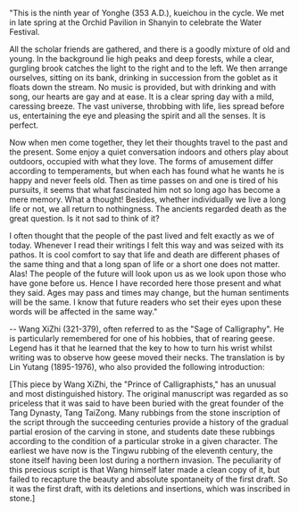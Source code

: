 "This is the ninth year of Yonghe (353 A.D.), kueichou in the cycle. We met in late spring at the Orchid Pavilion in Shanyin to celebrate the Water Festival.

All the scholar friends are gathered, and there is a goodly mixture of old and young. In the background lie high peaks and deep forests, while a clear, gurgling brook catches the light to the right and to the left. We then arrange ourselves, sitting on its bank, drinking in succession from the goblet as it floats down the stream. No music is provided, but with drinking and with song, our hearts are gay and at ease. It is a clear spring day with a mild, caressing breeze. The vast universe, throbbing with life, lies spread before us, entertaining the eye and pleasing the spirit and all the senses. It is perfect.

Now when men come together, they let their thoughts travel to the past and the present. Some enjoy a quiet conversation indoors and others play about outdoors, occupied with what they love. The forms of amusement differ according to temperaments, but when each has found what he wants he is happy and never feels old. Then as time passes on and one is tired of his pursuits, it seems that what fascinated him not so long ago has become a mere memory. What a thought! Besides, whether individually we live a long life or not, we all return to nothingness. The ancients regarded death as the great question. Is it not sad to think of it?

I often thought that the people of the past lived and felt exactly as we of today. Whenever I read their writings I felt this way and was seized with its pathos. It is cool comfort to say that life and death are different phases of the same thing and that a long span of life or a short one does not matter. Alas! The people of the future will look upon us as we look upon those who have gone before us. Hence I have recorded here those present and what they said. Ages may pass and times may change, but the human sentiments will be the same. I know that future readers who set their eyes upon these words will be affected in the same way."

-- Wang XiZhi (321-379), often referred to as the "Sage of Calligraphy". He is particularly remembered for one of his hobbies, that of rearing geese. Legend has it that he learned that the key to how to turn his wrist whilst writing was to observe how geese moved their necks. The translation is by Lin Yutang (1895-1976), who also provided the following introduction:

[This piece by Wang XiZhi, the "Prince of Calligraphists," has an unusual and most distinguished history. The original manuscript was regarded as so priceless that it was said to have been buried with the great founder of the Tang Dynasty, Tang TaiZong. Many rubbings from the stone inscription of the script through the succeeding centuries provide a history of the gradual partial erosion of the carving in stone, and students date these rubbings according to the condition of a particular stroke in a given character. The earliest we have now is the Tingwu rubbing of the eleventh century, the stone itself having been lost during a northern invasion. The peculiarity of this precious script is that Wang himself later made a clean copy of it, but failed to recapture the beauty and absolute spontaneity of the first draft. So it was the first draft, with its deletions and insertions, which was inscribed in stone.]
